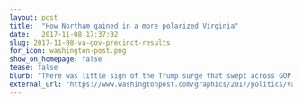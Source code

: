 ```yaml
---
layout: post
title:  "How Northam gained in a more polarized Virginia"
date:   2017-11-08 17:37:02
slug: 2017-11-08-va-gov-precinct-results
for_icon: washington-post.png
show_on_homepage: false
tease: false
blurb: "There was little sign of the Trump surge that swept across GOP strongholds just a year ago and raised Republican hopes statewide."
external_url: "https://www.washingtonpost.com/graphics/2017/politics/va-gov-election-results-precincts/"
---
```


